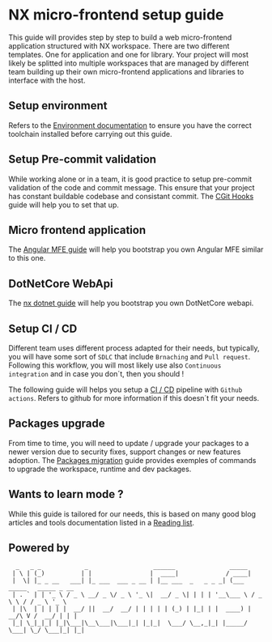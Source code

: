 # **NX micro-frontend setup guide**

This guide will provides step by step to build a web micro-frontend application structured with NX workspace. There are two different templates. One for application and one for library. Your project will most likely be splitted into multiple workspaces that are managed by different team building up their own micro-frontend applications and libraries to interface with the host.

## **Setup environment**

Refers to the [Environment documentation](https://github.com/NineteenSevenFour/template-portal-app/blob/main/docs/01-ENVIRONMENT.md) to ensure you have the correct toolchain installed before carrying out this guide.

## **Setup Pre-commit validation**

While working alone or in a team, it is good practice to setup pre-commit validation of the code and commit message. This ensure that your project has constant buildable codebase and consistant commit. The [CGit Hooks](https://github.com/NineteenSevenFour/template-portal-app/blob/main/02-GITHOOK.md) guide will help you to set that up.

## **Micro frontend application**

The [Angular MFE guide](https://github.com/NineteenSevenFour/template-portal-app/blob/main/03-MFE.md) will help you bootstrap you own Angular MFE similar to this one.

## **DotNetCore WebApi**

The [nx dotnet guide](https://github.com/NineteenSevenFour/template-portal-app/blob/main/04-DOTNET.md) will help you bootstrap you own DotNetCore webapi.

## **Setup CI / CD**

Different team uses different process adapted for their needs, but typically, you will have some sort of `SDLC` that include `Brnaching` and `Pull request`. Following this workflow, you will most likely use also `Continuous integration` and in case you don´t, then you should !

The following guide will helps you setup a [CI / CD](https://github.com/NineteenSevenFour/template-portal-app/blob/main/05-CI-CD.md) pipeline with `Github actions`. Refers to github for more information if this doesn´t fit your needs.

## **Packages upgrade**

From time to time, you will need to update / upgrade your packages to a newer version due to security fixes, support changes or new features adoption. The [Packages migration](https://github.com/NineteenSevenFour/template-portal-app/blob/main/06-MIGRATION.md) guide provides exemples of commands to upgrade the workspace, runtime and dev packages.

## **Wants to learn mode ?**

While this guide is tailored for our needs, this is based on many good blog articles and tools documentation listed in a [Reading list](https://github.com/NineteenSevenFour/template-portal-app/blob/main/07-REFERENCES.md).

## Powered by

```text
  _   _ _            _                  ______               _____                      
 | \ | (_)          | |                |  ____|             / ____|                     
 |  \| |_ _ __   ___| |_ ___  ___ _ __ | |__ ___  _   _ _ _| (___   _____   _____ _ __  
 | . ` | | '_ \ / _ \ __/ _ \/ _ \ '_ \|  __/ _ \| | | | '__\___ \ / _ \ \ / / _ \ '_ \ 
 | |\  | | | | |  __/ ||  __/  __/ | | | | | (_) | |_| | |  ____) |  __/\ V /  __/ | | |
 |_| \_|_|_| |_|\___|\__\___|\___|_| |_|_|  \___/ \__,_|_| |_____/ \___| \_/ \___|_| |_|
```
